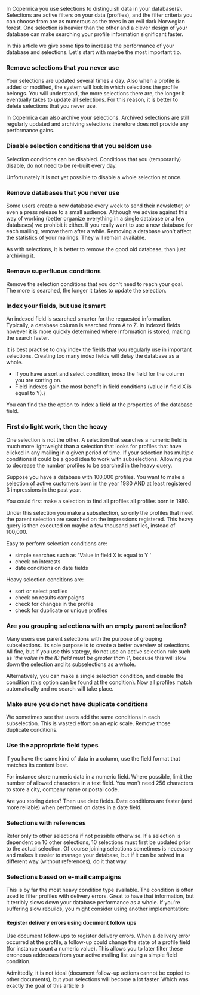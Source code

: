 In Copernica you use selections to distinguish data in your database(s).
Selections are active filters on your data (profiles), and the filter
criteria you can choose from are as numerous as the trees in an evil
dark Norwegian forest. One selection is heavier than the other and a
clever design of your database can make searching your profile
information significant faster.

In this article we give some tips to increase the performance of your
database and selections. Let's start with maybe the most important tip.

### Remove selections that you never use

Your selections are updated several times a day. Also when a profile is
added or modified, the system will look in which selections the profile
belongs. You will understand, the more selections there are, the longer
it eventually takes to update all selections. For this reason, it is
better to delete selections that you never use.

In Copernica can also archive your selections. Archived selections are
still regularly updated and archiving selections therefore does not
provide any performance gains.

### Disable selection conditions that you seldom use

Selection conditions can be disabled. Conditions that you (temporarily)
disable, do not need to be re-built every day.

Unfortunately it is not yet possible to disable a whole selection at
once.

### Remove databases that you never use

Some users create a new database every week to send their newsletter, or
even a press release to a small audience. Although we advise against
this way of working (better organize everything in a single database or
a few databases) we prohibit it either. If you really want to use a new
database for each mailing, remove them after a while. Removing a
database won't affect the statistics of your mailings. They will remain
available.

As with selections, it is better to remove the good old database, than
just archiving it.

### Remove superfluous conditions

Remove the selection conditions that you don't need to reach your goal.
The more is searched, the longer it takes to update the selection.

### Index your fields, but use it smart

An indexed field is searched smarter for the requested information.
Typically, a database column is searched from A to Z. In indexed fields
however it is more quickly determined where information is stored,
making the search faster.

It is best practise to only index the fields that you regularly use in
important selections. Creating too many index fields will delay the
database as a whole.

-   If you have a sort and select condition, index the field for the
    column you are sorting on.
-   Field indexes gain the most benefit in field conditions (value in
    field X is equal to Y).\

You can find the the option to index a field at the properties of the
database field.

### First do light work, then the heavy

One selection is not the other. A selection that searches a numeric
field is much more lightweight than a selection that looks for profiles
that have clicked in any mailing in a given period of time. If your
selection has multiple conditions it could be a good idea to work with
subselections. Allowing you to decrease the number profiles to be
searched in the heavy query.

Suppose you have a database with 100,000 profiles. You want to make a
selection of active customers born in the year 1980 AND at least
registered 3 impressions in the past year.

You could first make a selection to find all profiles all profiles born
in 1980.

Under this selection you make a subselection, so only the profiles that
meet the parent selection are searched on the impressions registered.
This heavy query is then executed on maybe a few thousand profiles,
instead of 100,000.

Easy to perform selection conditions are:

-   simple searches such as "Value in field X is equal to Y '
-   check on interests
-   date conditions on date fields

Heavy selection conditions are:

-   sort or select profiles
-   check on results campaigns
-   check for changes in the profile
-   check for duplicate or unique profiles

### Are you grouping selections with an empty parent selection?

Many users use parent selections with the purpose of grouping
subselections. Its sole purpose is to create a better overview of
selections. All fine, but if you use this stategy, do not use an active
selection rule such as '*the value in the ID field must be greater than
1*', because this will slow down the selection and its subselections as
a whole.

Alternatively, you can make a single selection condition, and disable
the condition (this option can be found at the condition). Now all
profiles match automatically and no search will take place.

### Make sure you do not have duplicate conditions

We sometimes see that users add the same conditions in each
subselection. This is wasted effort on an epic scale. Remove those
duplicate conditions.

### Use the appropriate field types

If you have the same kind of data in a column, use the field format that
matches its content best.

For instance store numeric data ​​in a numeric field. Where possible,
limit the number of allowed characters in a text field. You won't need
256 characters to store a city, company name or postal code.

Are you storing dates? Then use date fields. Date conditions are faster
(and more reliable) when performed on dates in a date field.

### Selections with references

Refer only to other selections if not possible otherwise. If a selection
is dependent on 10 other selections, 10 selections must first be updated
prior to the actual selection. Of course joining selections sometimes is
necessary and makes it easier to manage your database, but if it can be
solved in a different way (without references), do it that way.

### Selections based on e-mail campaigns

This is by far the most heavy condition type available. The condition is
often used to filter profiles with delivery errors. Great to have that
information, but it terribly slows down your database performance as a
whole. If you're suffering slow rebuilds, you might consider using
another implementation:

#### Register delivery errors using document follow ups

Use document follow-ups to register delivery errors. When a delivery
error occurred at the profile, a follow-up could change the state of a
profile field (for instance count a numeric value). This allows you to
later filter these erroneous addresses from your active mailing list
using a simple field condition.

Admittedly, it is not ideal (document follow-up actions cannot be copied
to other documents), but your selections will become a lot faster. Which
was exactly the goal of this article :)
